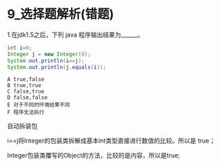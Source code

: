 # 9_选择题解析(错题)

1.在jdk1.5之后，下列 java 程序输出结果为______。

```java
int i=0; 
Integer j = new Integer(0); 
System.out.println(i==j); 
System.out.println(j.equals(i));
```

```
A true,false 
B true,true 
C false,true 
D false,false 
E 对于不同的环境结果不同 
F 程序无法执行
```

自动拆装包

i==j将Integer的包装类拆解成基本int类型直接进行数值的比较。所以是 true；

Integer包装类覆写的Object的方法，比较的是内容，所以是true;

